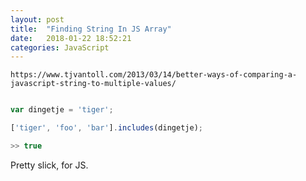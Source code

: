 ```yaml
---
layout: post
title:  "Finding String In JS Array"
date:   2018-01-22 18:52:21
categories: JavaScript
---
```



`https://www.tjvantoll.com/2013/03/14/better-ways-of-comparing-a-javascript-string-to-multiple-values/`

```javascript 

var dingetje = 'tiger'; 

['tiger', 'foo', 'bar'].includes(dingetje); 

>> true 

``` 

Pretty slick, for JS. 